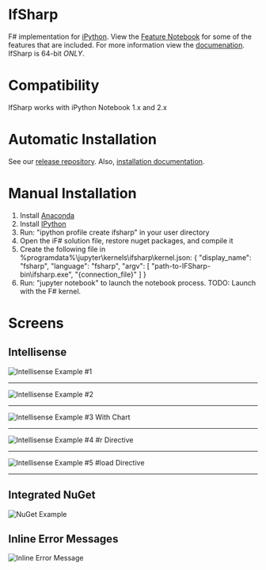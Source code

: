 # IfSharp
F# implementation for [iPython](http://ipython.org). View the [Feature Notebook](http://nbviewer.ipython.org/github/BayardRock/IfSharp/blob/master/Feature%20Notebook.ipynb) for some of the features that are included.
For more information view the [documenation](http://bayardrock.github.io/IfSharp/). IfSharp is 64-bit *ONLY*.

# Compatibility
IfSharp works with iPython Notebook 1.x and 2.x 

# Automatic Installation
See our [release repository](https://github.com/BayardRock/IfSharp/releases). Also, [installation documentation](http://bayardrock.github.io/IfSharp/installation.html).

# Manual Installation
1. Install [Anaconda](http://continuum.io/downloads)
2. Install [IPython](http://ipython.org/install.html)
3. Run: "ipython profile create ifsharp" in your user directory
4. Open the iF# solution file, restore nuget packages, and compile it
5. Create the following file in %programdata%\jupyter\kernels\ifsharp\kernel.json:
	{ "display_name": "fsharp", "language": "fsharp", "argv": [ "path-to-IFSharp-bin\ifsharp.exe", "{connection_file}" ] }
6. Run: "jupyter notebook" to launch the notebook process.  TODO: Launch with the F# kernel.

# Screens
## Intellisense
![Intellisense Example #1](https://raw.github.com/BayardRock/IfSharp/master/docs/files/img/intellisense-1.png "Intellisense Example #1")
***

![Intellisense Example #2](https://raw.github.com/BayardRock/IfSharp/master/docs/files/img/intellisense-2.png "Intellisense Example #2")
***

![Intellisense Example #3 With Chart](https://raw.github.com/BayardRock/IfSharp/master/docs/files/img/intellisense-3.png "Intellisense Example #3 With Chart")
***

![Intellisense Example #4 #r Directive](https://raw.github.com/BayardRock/IfSharp/master/docs/files/img/intellisense-reference.gif "Intellisense Example #3 #r Directive")
***

![Intellisense Example #5 #load Directive](https://raw.github.com/BayardRock/IfSharp/master/docs/files/img/intellisense-5.png "Intellisense Example #load Directive")
***

## Integrated NuGet
![NuGet Example](https://raw.github.com/BayardRock/IfSharp/master/docs/files/img/NuGet-1.png "NuGet example")

## Inline Error Messages
![Inline Error Message](https://raw.github.com/BayardRock/IfSharp/master/docs/files/img/errors-1.png "Inline error message")
